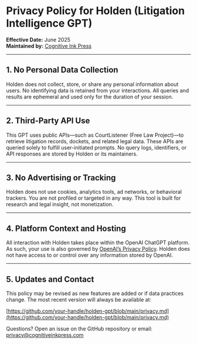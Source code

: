 # Privacy Policy for Holden (Litigation Intelligence GPT)

**Effective Date:** June 2025  
**Maintained by:** [Cognitive Ink Press](https://github.com/your-handle)

---

## 1. No Personal Data Collection

Holden does not collect, store, or share any personal information about users. No identifying data is retained from your interactions. All queries and results are ephemeral and used only for the duration of your session.

---

## 2. Third-Party API Use

This GPT uses public APIs—such as CourtListener (Free Law Project)—to retrieve litigation records, dockets, and related legal data. These APIs are queried solely to fulfill user-initiated prompts. No query logs, identifiers, or API responses are stored by Holden or its maintainers.

---

## 3. No Advertising or Tracking

Holden does not use cookies, analytics tools, ad networks, or behavioral trackers. You are not profiled or targeted in any way. This tool is built for research and legal insight, not monetization.

---

## 4. Platform Context and Hosting

All interaction with Holden takes place within the OpenAI ChatGPT platform. As such, your use is also governed by [OpenAI’s Privacy Policy](https://openai.com/privacy). Holden does not have access to or control over any information stored by OpenAI.

---

## 5. Updates and Contact

This policy may be revised as new features are added or if data practices change. The most recent version will always be available at:

[https://github.com/your-handle/holden-gpt/blob/main/privacy.md](https://github.com/your-handle/holden-gpt/blob/main/privacy.md)

Questions? Open an issue on the GitHub repository or email: privacy@cognitiveinkpress.com
